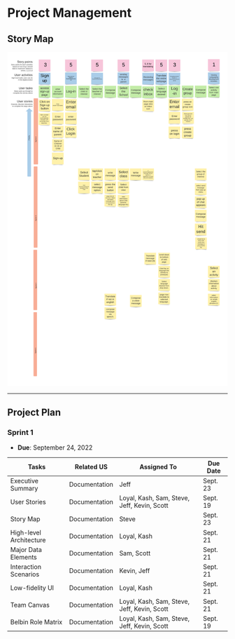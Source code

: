# Project Management

## Story Map

![storyMap](img/storyMap401.png)

---

## Project Plan

### Sprint 1

* **Due**: September 24, 2022

| Tasks                   | Related US    | Assigned To                                 | Due Date |
|-------------------------|---------------|---------------------------------------------|----------|
| Executive Summary       | Documentation | Jeff                                        | Sept. 23 |
| User Stories            | Documentation | Loyal, Kash, Sam, Steve, Jeff, Kevin, Scott | Sept. 19 |
| Story Map               | Documentation | Steve                                       | Sept. 23 |
| High-level Architecture | Documentation | Loyal, Kash                                 | Sept. 21 |
| Major Data Elements     | Documentation | Sam, Scott                                  | Sept. 21 |
| Interaction Scenarios   | Documentation | Kevin, Jeff                                 | Sept. 21 |
| Low-fidelity UI         | Documentation | Loyal, Kash                                 | Sept. 21 |
| Team Canvas             | Documentation | Loyal, Kash, Sam, Steve, Jeff, Kevin, Scott | Sept. 21 |
| Belbin Role Matrix      | Documentation | Loyal, Kash, Sam, Steve, Jeff, Kevin, Scott | Sept. 19 |
